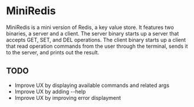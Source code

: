 # MiniRedis

MiniRedis is a mini version of Redis, a key value store. It features two binaries, a server and a client. The server binary starts up a server that accepts GET, SET, and DEL operations. The client binary starts up a client that read operation commands from the user through the terminal, sends it to the server, and prints out the result.

## TODO
- Improve UX by displaying available commands and related args
- Improve UX by adding --help
- Improve UX by improving error displayment